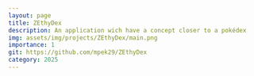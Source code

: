 ```yaml
---
layout: page
title: ZEthyDex
description: An application wich have a concept closer to a pokédex
img: assets/img/projects/ZEthyDex/main.png
importance: 1
git: https://github.com/mpek29/ZEthyDex
category: 2025
---
```




